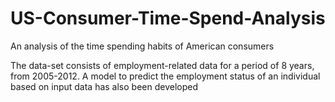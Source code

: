 # US-Consumer-Time-Spend-Analysis

 An analysis of the time spending habits of American consumers

 The data-set consists of employment-related data for a period of 8 years, from 2005-2012.
 A model to predict the employment status of an individual based on input data has also been developed
